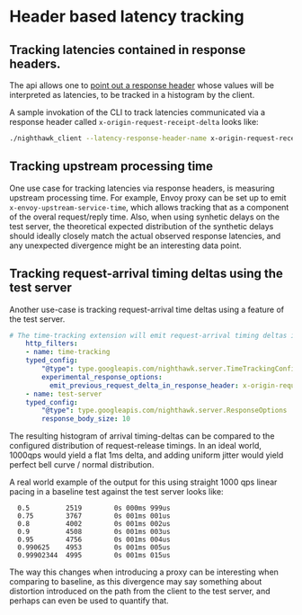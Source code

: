 # Header based latency tracking

##  Tracking latencies contained in response headers.

The api allows one to [point out a response header](https://github.com/envoyproxy/nighthawk/blob/211b3b53f60d5ed3855d15eb8a4c2d7a3edc0724/api/client/options.proto#L222) whose values will be interpreted as latencies, to be tracked in a histogram by the client.

A sample invokation of the CLI to track latencies communicated via a response header called `x-origin-request-receipt-delta` looks like:

```bash
./nighthawk_client --latency-response-header-name x-origin-request-receipt-delta http://foo/
```

## Tracking upstream processing time

One use case for tracking latencies via response headers, is measuring upstream processing time. For example, Envoy proxy can be set up to emit `x-envoy-upstream-service-time`, which allows tracking that as a component of the overal request/reply time. Also, when using synhetic delays on the test server, the theoretical expected distribution of the synthetic delays should ideally closely match the actual observed response latencies, and any unexpected divergence might be an interesting data point.

## Tracking request-arrival timing deltas using the test server

Another use-case is tracking request-arrival time deltas using a feature of the test server.

```yaml
# The time-tracking extension will emit request-arrival timing deltas in a response header.
    http_filters:
    - name: time-tracking
    typed_config:
        "@type": type.googleapis.com/nighthawk.server.TimeTrackingConfiguration
        experimental_response_options:
          emit_previous_request_delta_in_response_header: x-origin-request-receipt-delta
    - name: test-server
    typed_config:
        "@type": type.googleapis.com/nighthawk.server.ResponseOptions
        response_body_size: 10
```

The resulting histogram of arrival timing-deltas can be compared to the configured distribution of request-release timings. In an ideal world, 1000qps would yield a flat 1ms delta, and adding uniform jitter would yield perfect bell curve / normal distribution.

A real world example of the output for this using straight 1000 qps linear pacing in a baseline test against the test server looks like:

```
  0.5         2519        0s 000ms 999us 
  0.75        3767        0s 001ms 001us 
  0.8         4002        0s 001ms 002us 
  0.9         4508        0s 001ms 003us 
  0.95        4756        0s 001ms 004us 
  0.990625    4953        0s 001ms 005us 
  0.99902344  4995        0s 001ms 015us
```

The way this changes when introducing a proxy can be interesting when comparing to baseline, as this divergence may say something about distortion introduced on the path from the client to the test server, and perhaps can even be used to quantify that.

